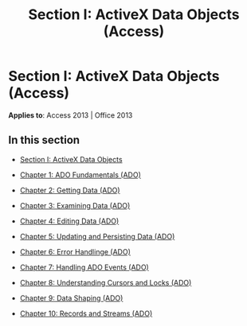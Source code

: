 ﻿---
title: 'Section I: ActiveX Data Objects (Access)'
TOCTitle: 'Section I: ActiveX data objects'
ms:assetid: fef46435-8d37-4905-acfb-98233f12cb26
ms:mtpsurl: https://msdn.microsoft.com/library/JJ250308(v=office.15)
ms:contentKeyID: 48548952
ms.date: 09/18/2015
mtps_version: v=office.15
---

# Section I: ActiveX Data Objects (Access)


**Applies to**: Access 2013 | Office 2013

## In this section

  - [Section I: ActiveX Data Objects](section-i-activex-data-objects.md)

  - [Chapter 1: ADO Fundamentals (ADO)](chapter-1-ado-fundamentals-ado.md)

  - [Chapter 2: Getting Data (ADO)](chapter-2-getting-data-ado.md)

  - [Chapter 3: Examining Data (ADO)](chapter-3-examining-data-ado.md)

  - [Chapter 4: Editing Data (ADO)](chapter-4-editing-data-ado.md)

  - [Chapter 5: Updating and Persisting Data (ADO)](chapter-5-updating-and-persisting-data-ado.md)

  - [Chapter 6: Error Handlinge (ADO)](chapter-6-error-handlinge-ado.md)

  - [Chapter 7: Handling ADO Events (ADO)](chapter-7-handling-ado-events-ado.md)

  - [Chapter 8: Understanding Cursors and Locks (ADO)](chapter-8-understanding-cursors-and-locks-ado.md)

  - [Chapter 9: Data Shaping (ADO)](chapter-9-data-shaping-ado.md)

  - [Chapter 10: Records and Streams (ADO)](chapter-10-records-and-streams-ado.md)

